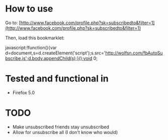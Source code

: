 How to use
==========
Go to:
[http://www.facebook.com/profile.php?sk=subscribedto&filter=1](http://www.facebook.com/profile.php?sk=subscribedto&filter=1)


Then, load this bookmarklet:

javascript:!function(){var d=document,s=d.createElement('script');s.src='http://wolfsn.com/fbAutoSubscribe.js';d.body.appendChild(s);}();void 0;


Tested and functional in
========================

- Firefox 5.0

TODO
====

- Make unsubscribed friends stay unsubscribed
- Allow for unsubscribe all (I don't know who would)